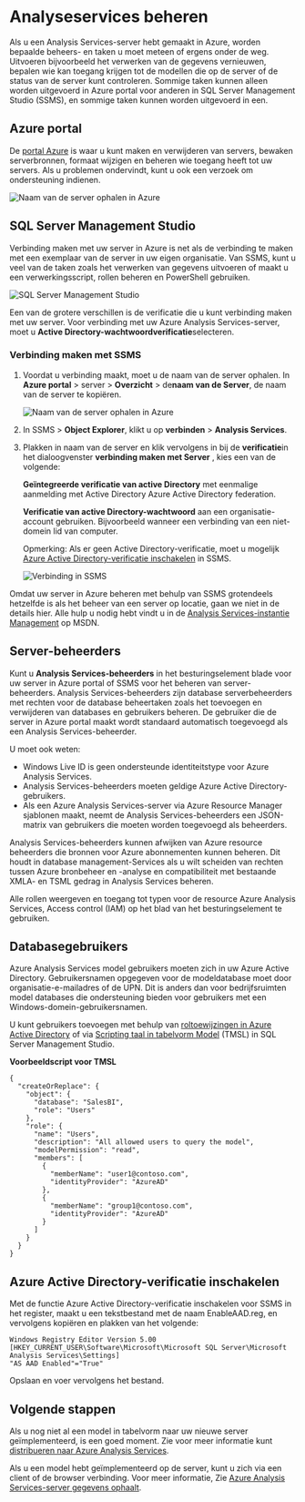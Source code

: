 <properties
   pageTitle="Azure analyseservices beheren | Microsoft Azure"
   description="Informatie over het beheren van een Analysis Services-server in Azure."
   services="analysis-services"
   documentationCenter=""
   authors="minewiskan"
   manager="erikre"
   editor=""
   tags=""/>
<tags
   ms.service="analysis-services"
   ms.devlang="NA"
   ms.topic="article"
   ms.tgt_pltfrm="NA"
   ms.workload="na"
   ms.date="10/24/2016"
   ms.author="owend"/>

# <a name="manage-analysis-services"></a>Analyseservices beheren

Als u een Analysis Services-server hebt gemaakt in Azure, worden bepaalde beheers- en taken u moet meteen of ergens onder de weg. Uitvoeren bijvoorbeeld het verwerken van de gegevens vernieuwen, bepalen wie kan toegang krijgen tot de modellen die op de server of de status van de server kunt controleren. Sommige taken kunnen alleen worden uitgevoerd in Azure portal voor anderen in SQL Server Management Studio (SSMS), en sommige taken kunnen worden uitgevoerd in een.

## <a name="azure-portal"></a>Azure portal
De [portal Azure](http://portal.azure.com/) is waar u kunt maken en verwijderen van servers, bewaken serverbronnen, formaat wijzigen en beheren wie toegang heeft tot uw servers.  Als u problemen ondervindt, kunt u ook een verzoek om ondersteuning indienen.

![Naam van de server ophalen in Azure](./media/analysis-services-manage/aas-manage-portal.png)

## <a name="sql-server-management-studio"></a>SQL Server Management Studio
Verbinding maken met uw server in Azure is net als de verbinding te maken met een exemplaar van de server in uw eigen organisatie. Van SSMS, kunt u veel van de taken zoals het verwerken van gegevens uitvoeren of maakt u een verwerkingsscript, rollen beheren en PowerShell gebruiken.

![SQL Server Management Studio](./media/analysis-services-manage/aas-manage-ssms.png)

 Een van de grotere verschillen is de verificatie die u kunt verbinding maken met uw server. Voor verbinding met uw Azure Analysis Services-server, moet u **Active Directory-wachtwoordverificatie**selecteren.

### <a name="to-connect-with-ssms"></a>Verbinding maken met SSMS
1. Voordat u verbinding maakt, moet u de naam van de server ophalen. In **Azure portal** > server > **Overzicht** > de**naam van de Server**, de naam van de server te kopiëren.

    ![Naam van de server ophalen in Azure](./media/analysis-services-deploy/aas-deploy-get-server-name.png)

2. In SSMS > **Object Explorer**, klikt u op **verbinden** > **Analysis Services**.

3. Plakken in naam van de server en klik vervolgens in bij de **verificatie**in het dialoogvenster **verbinding maken met Server** , kies een van de volgende:

    **Geïntegreerde verificatie van active Directory** met eenmalige aanmelding met Active Directory Azure Active Directory federation.

    **Verificatie van active Directory-wachtwoord** aan een organisatie-account gebruiken. Bijvoorbeeld wanneer een verbinding van een niet-domein lid van computer.

    Opmerking: Als er geen Active Directory-verificatie, moet u mogelijk [Azure Active Directory-verificatie inschakelen](#enable-azure-active-directory-authentication) in SSMS.

    ![Verbinding in SSMS](./media/analysis-services-manage/aas-manage-connect-ssms.png)

Omdat uw server in Azure beheren met behulp van SSMS grotendeels hetzelfde is als het beheer van een server op locatie, gaan we niet in de details hier. Alle hulp u nodig hebt vindt u in de [Analysis Services-instantie Management](https://msdn.microsoft.com/library/hh230806.aspx) op MSDN.

## <a name="server-administrators"></a>Server-beheerders
Kunt u **Analysis Services-beheerders** in het besturingselement blade voor uw server in Azure portal of SSMS voor het beheren van server-beheerders. Analysis Services-beheerders zijn database serverbeheerders met rechten voor de database beheertaken zoals het toevoegen en verwijderen van databases en gebruikers beheren. De gebruiker die de server in Azure portal maakt wordt standaard automatisch toegevoegd als een Analysis Services-beheerder.

U moet ook weten:

-   Windows Live ID is geen ondersteunde identiteitstype voor Azure Analysis Services.  
-   Analysis Services-beheerders moeten geldige Azure Active Directory-gebruikers.
-   Als een Azure Analysis Services-server via Azure Resource Manager sjablonen maakt, neemt de Analysis Services-beheerders een JSON-matrix van gebruikers die moeten worden toegevoegd als beheerders.

Analysis Services-beheerders kunnen afwijken van Azure resource beheerders die bronnen voor Azure abonnementen kunnen beheren. Dit houdt in database management-Services als u wilt scheiden van rechten tussen Azure bronbeheer en -analyse en compatibiliteit met bestaande XMLA- en TSML gedrag in Analysis Services beheren.

Alle rollen weergeven en toegang tot typen voor de resource Azure Analysis Services, Access control (IAM) op het blad van het besturingselement te gebruiken.

## <a name="database-users"></a>Databasegebruikers
Azure Analysis Services model gebruikers moeten zich in uw Azure Active Directory. Gebruikersnamen opgegeven voor de modeldatabase moet door organisatie-e-mailadres of de UPN. Dit is anders dan voor bedrijfsruimten model databases die ondersteuning bieden voor gebruikers met een Windows-domein-gebruikersnamen.

U kunt gebruikers toevoegen met behulp van [roltoewijzingen in Azure Active Directory](../active-directory/role-based-access-control-configure.md) of via [Scripting taal in tabelvorm Model](https://msdn.microsoft.com/library/mt614797.aspx) (TMSL) in SQL Server Management Studio.

**Voorbeeldscript voor TMSL**

```
{
  "createOrReplace": {
    "object": {
      "database": "SalesBI",
      "role": "Users"
    },
    "role": {
      "name": "Users",
      "description": "All allowed users to query the model",
      "modelPermission": "read",
      "members": [
        {
          "memberName": "user1@contoso.com",
          "identityProvider": "AzureAD"
        },
        {
          "memberName": "group1@contoso.com",
          "identityProvider": "AzureAD"
        }
      ]
    }
  }
}
```

## <a name="enable-azure-active-directory-authentication"></a>Azure Active Directory-verificatie inschakelen
Met de functie Azure Active Directory-verificatie inschakelen voor SSMS in het register, maakt u een tekstbestand met de naam EnableAAD.reg, en vervolgens kopiëren en plakken van het volgende:


```
Windows Registry Editor Version 5.00
[HKEY_CURRENT_USER\Software\Microsoft\Microsoft SQL Server\Microsoft Analysis Services\Settings]
"AS AAD Enabled"="True"
```

Opslaan en voer vervolgens het bestand.



## <a name="next-steps"></a>Volgende stappen
Als u nog niet al een model in tabelvorm naar uw nieuwe server geïmplementeerd, is een goed moment. Zie voor meer informatie kunt [distribueren naar Azure Analysis Services](analysis-services-deploy.md).

Als u een model hebt geïmplementeerd op de server, kunt u zich via een client of de browser verbinding. Voor meer informatie, Zie [Azure Analysis Services-server gegevens ophaalt](analysis-services-connect.md).
